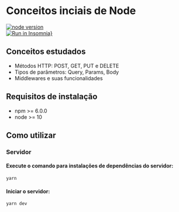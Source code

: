 # Conceitos inciais de Node

[![node version](https://img.shields.io/node/v/express)](https://img.shields.io/node/v/express)
<br>
[![Run in Insomnia}](https://insomnia.rest/images/run.svg)](https://insomnia.rest/run/?label=conceitos_node&uri=https%3A%2F%2Fgithub.com%2Ftsunodajapa%2Fconceitos_node%2Fblob%2Fmaster%2FInsomnia.json)

## Conceitos estudados

- Métodos HTTP: POST, GET, PUT e DELETE
- Tipos de parâmetros: Query, Params, Body
- Middlewares e suas funcionalidades

## Requisitos de instalação
- npm >= 6.0.0
- node >= 10

## Como utilizar

### Servidor 

#### Execute o comando para instalações de dependências do servidor:

```
yarn
```

#### Iniciar o servidor:

```
yarn dev
```




